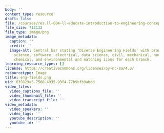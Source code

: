 ```yaml
---
body: ''
content_type: resource
draft: false
file: /courses/res.ll-004-ll-educate-introduction-to-engineering-concepts-spring-2022/eng-fields.png
file_size: 712132
file_type: image/png
image_metadata:
  caption: ''
  credit: ''
  image-alt: Central bar stating 'Diverse Engineering Fields' with branches of computer
    science, software, electrical, data science, civil, mechanical, nuclear, bioengineering,
    chemical, and environmental and matching icons for each branch.
learning_resource_types: []
license: https://creativecommons.org/licenses/by-nc-sa/4.0/
resourcetype: Image
title: eng-fields.png
uid: 639829a5-7508-4935-93f4-77b9bfb0abdd
video_files:
  video_captions_file: ''
  video_thumbnail_file: ''
  video_transcript_file: ''
video_metadata:
  video_speakers: ''
  video_tags: ''
  youtube_description: ''
  youtube_id: ''
---
```

